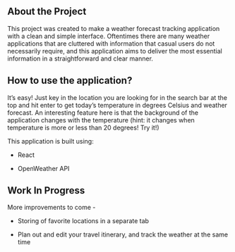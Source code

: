 ## About the Project 

This project was created to make a weather forecast tracking application with a clean and simple interface. Oftentimes there are many weather applications that are cluttered with information that casual users do not necessarily require, and this application aims to deliver the most essential information in a straightforward and clear manner. 

## How to use the application? 

It’s easy! Just key in the location you are looking for in the search bar at the top and hit enter to get today’s temperature in degrees Celsius and weather forecast. An interesting feature here is that the background of the application changes with the temperature (hint: it changes when temperature is more or less than 20 degrees! Try it!) 

 

 

 

This application is built using: 

- React 

- OpenWeather API 

## Work In Progress 

More improvements to come -  

- Storing of favorite locations in a separate tab 

- Plan out and edit your travel itinerary, and track the weather at the same time
